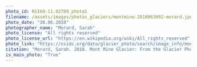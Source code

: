 ```yaml
---
photo_id: RGI60-11.02709_photo1
filename: /assets/images/photos_glaciers/montmine-2018063002-morard.jpg
photo_date: "30.06.2018"
photographer_name: "Morard, Sarah"
photo_license: "All rights reserved"
photo_license_url: "https://en.wikipedia.org/wiki/All_rights_reserved"
photo_link: "https://nsidc.org/data/glacier_photo/search/image_info/montmine-2018063002-morard"
citation: "Morard, Sarah. 2018. Mont Mine Glacier: From the Glacier Photograph Collection. Boulder, Colorado USA: National Snow and Ice Data Center. Digital media."
is_main_photo: "True"
---
```

